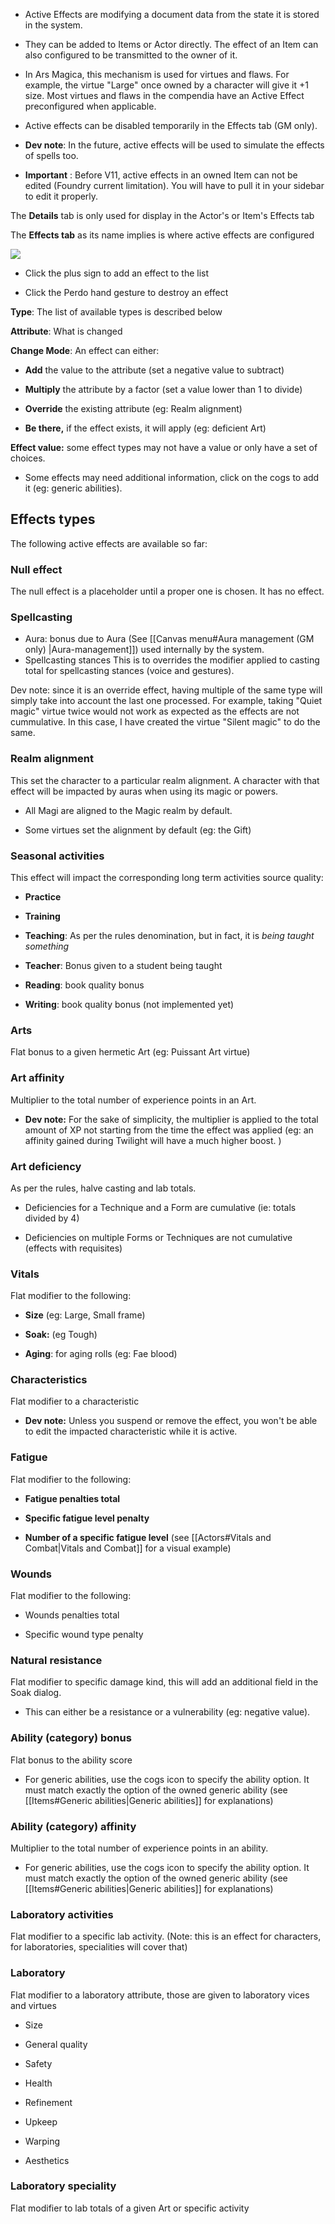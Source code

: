-   Active Effects are modifying a document data from the state it is stored in the system.
    
-   They can be added to Items or Actor directly. The effect of an Item can also configured to be transmitted to the owner of it.
    
-   In Ars Magica, this mechanism is used for virtues and flaws. For example, the virtue "Large" once owned by a character will give it +1 size. Most virtues and flaws in the compendia have an Active Effect preconfigured when applicable.
    
-   Active effects can be disabled temporarily in the Effects tab (GM only).
    
-   **Dev note**: In the future, active effects will be used to simulate the effects of spells too.
    
-   **Important** : Before V11, active effects in an owned Item can not be edited (Foundry current limitation). You will have to pull it in your sidebar to edit it properly.
    

The **Details** tab is only used for display in the Actor's or Item's Effects tab

The **Effects tab** as its name implies is where active effects are configured

![](systems/arm5e/assets/userguide/ActiveEffectConfig.png)

-   Click the plus sign to add an effect to the list
    
-   Click the Perdo hand gesture to destroy an effect
    

**Type**: The list of available types is described below

**Attribute**: What is changed

**Change Mode**: An effect can either:

-   **Add** the value to the attribute (set a negative value to subtract)
    
-   **Multiply** the attribute by a factor (set a value lower than 1 to divide)
    
-   **Override** the existing attribute (eg: Realm alignment)
    
-   **Be there,** if the effect exists, it will apply (eg: deficient Art)
    

**Effect value:** some effect types may not have a value or only have a set of choices.

-   Some effects may need additional information, click on the cogs to add it (eg: generic abilities).
    

## Effects types

The following active effects are available so far:

### Null effect

The null effect is a placeholder until a proper one is chosen. It has no effect.

### Spellcasting

- Aura: bonus due to Aura (See [[Canvas menu#Aura management (GM only) |Aura-management]]) used internally by the system.
- Spellcasting stances
This is to overrides the modifier applied to casting total for spellcasting stances (voice and gestures).

Dev note: since it is an override effect, having multiple of the same type will simply take into account the last one processed. For example, taking "Quiet magic" virtue twice would not work as expected as the effects are not cummulative. In this case, I have created the virtue "Silent magic" to do the same.

### Realm alignment

This set the character to a particular realm alignment. A character with that effect will be impacted by auras when using its magic or powers.

-   All Magi are aligned to the Magic realm by default.
    
-   Some virtues set the alignment by default (eg: the Gift)
    

### Seasonal activities

This effect will impact the corresponding long term activities source quality:

-   **Practice**
    
-   **Training**
    
-   **Teaching**: As per the rules denomination, but in fact, it is _being taught something_
    
-   **Teacher**: Bonus given to a student being taught
    
-   **Reading**: book quality bonus
    
-   **Writing**: book quality bonus (not implemented yet)
    

### Arts

Flat bonus to a given hermetic Art (eg: Puissant Art virtue)

### Art affinity

Multiplier to the total number of experience points in an Art.

-   **Dev note:** For the sake of simplicity, the multiplier is applied to the total amount of XP not starting from the time the effect was applied (eg: an affinity gained during Twilight will have a much higher boost. )  
    

### Art deficiency

As per the rules, halve casting and lab totals.

-   Deficiencies for a Technique and a Form are cumulative (ie: totals divided by 4)
    
-   Deficiencies on multiple Forms or Techniques are not cumulative (effects with requisites)


### Vitals

Flat modifier to the following:

-   **Size** (eg: Large, Small frame)
    
-   **Soak:** (eg Tough)
    
-   **Aging**: for aging rolls (eg: Fae blood)
    

### Characteristics

Flat modifier to a characteristic

-   **Dev note:** Unless you suspend or remove the effect, you won't be able to edit the impacted characteristic while it is active.
    

### Fatigue

Flat modifier to the following:

-   **Fatigue penalties total**
    
-   **Specific fatigue level penalty**
    
-   **Number of a specific fatigue level** (see [[Actors#Vitals and Combat|Vitals and Combat]] for a visual example)
    

### Wounds

Flat modifier to the following:

-   Wounds penalties total
    
-   Specific wound type penalty
    

### Natural resistance

Flat modifier to specific damage kind, this will add an additional field in the Soak dialog.

-   This can either be a resistance or a vulnerability (eg: negative value).
    

### Ability (category) bonus

Flat bonus to the ability score

-   For generic abilities, use the cogs icon to specify the ability option. It must match exactly the option of the owned generic ability (see [[Items#Generic abilities|Generic abilities]]  for explanations)
    

### Ability (category) affinity

Multiplier to the total number of experience points in an ability.

-   For generic abilities, use the cogs icon to specify the ability option. It must match exactly the option of the owned generic ability (see [[Items#Generic abilities|Generic abilities]] for explanations)
    

### Laboratory activities

Flat modifier to a specific lab activity. (Note: this is an effect for characters, for laboratories, specialities will cover that)

### Laboratory

Flat modifier to a laboratory attribute, those are given to laboratory vices and virtues

-   Size
    
-   General quality
    
-   Safety
    
-   Health
    
-   Refinement
    
-   Upkeep
    
-   Warping
    
-   Aesthetics
    

### Laboratory speciality

Flat modifier to lab totals of a given Art or specific activity